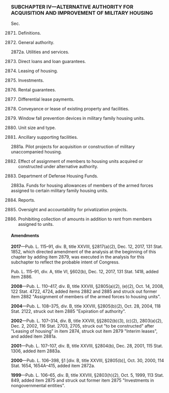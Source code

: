 ### SUBCHAPTER IV—ALTERNATIVE AUTHORITY FOR ACQUISITION AND IMPROVEMENT OF MILITARY HOUSING ###

Sec.

2871. Definitions.

2872. General authority.

2872a. Utilities and services.

2873. Direct loans and loan guarantees.

2874. Leasing of housing.

2875. Investments.

2876. Rental guarantees.

2877. Differential lease payments.

2878. Conveyance or lease of existing property and facilities.

2879. Window fall prevention devices in military family housing units.

2880. Unit size and type.

2881. Ancillary supporting facilities.

2881a. Pilot projects for acquisition or construction of military unaccompanied housing.

2882. Effect of assignment of members to housing units acquired or constructed under alternative authority.

2883. Department of Defense Housing Funds.

2883a. Funds for housing allowances of members of the armed forces assigned to certain military family housing units.

2884. Reports.

2885. Oversight and accountability for privatization projects.

2886. Prohibiting collection of amounts in addition to rent from members assigned to units.

#### Amendments ####

**2017**—Pub. L. 115–91, div. B, title XXVIII, §2817(a)(2), Dec. 12, 2017, 131 Stat. 1852, which directed amendment of the analysis at the beginning of this chapter by adding item 2879, was executed in the analysis for this subchapter to reflect the probable intent of Congress.

Pub. L. 115–91, div. A, title VI, §602(b), Dec. 12, 2017, 131 Stat. 1418, added item 2886.

**2008**—Pub. L. 110–417, div. B, title XXVIII, §2805(a)(2), (e)(2), Oct. 14, 2008, 122 Stat. 4722, 4724, added items 2882 and 2885 and struck out former item 2882 "Assignment of members of the armed forces to housing units".

**2004**—Pub. L. 108–375, div. B, title XXVIII, §2805(b)(2), Oct. 28, 2004, 118 Stat. 2122, struck out item 2885 "Expiration of authority".

**2002**—Pub. L. 107–314, div. B, title XXVIII, §§2802(b)(3), (c)(2), 2803(a)(2), Dec. 2, 2002, 116 Stat. 2703, 2705, struck out "to be constructed" after "Leasing of housing" in item 2874, struck out item 2879 "Interim leases", and added item 2881a.

**2001**—Pub. L. 107–107, div. B, title XXVIII, §2804(b), Dec. 28, 2001, 115 Stat. 1306, added item 2883a.

**2000**—Pub. L. 106–398, §1 [div. B, title XXVIII, §2805(b)], Oct. 30, 2000, 114 Stat. 1654, 1654A–415, added item 2872a.

**1999**—Pub. L. 106–65, div. B, title XXVIII, §2803(h)(2), Oct. 5, 1999, 113 Stat. 849, added item 2875 and struck out former item 2875 "Investments in nongovernmental entities".